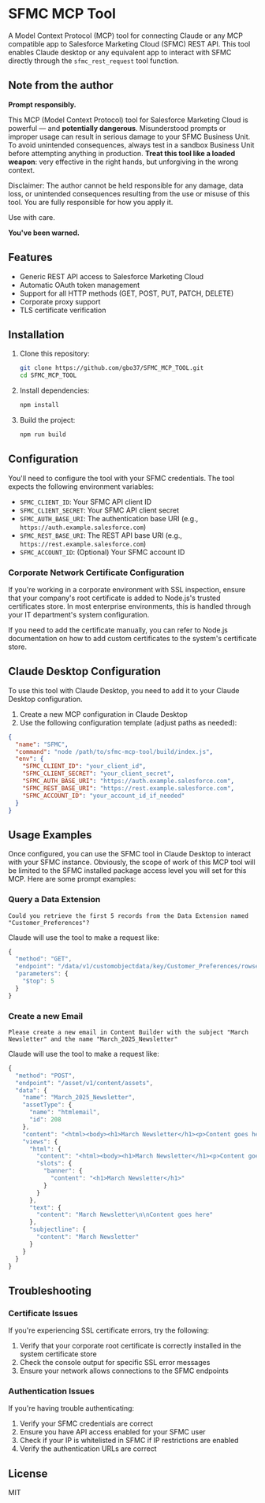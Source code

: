 # SFMC MCP Tool

A Model Context Protocol (MCP) tool for connecting Claude or any MCP compatible app to Salesforce Marketing Cloud (SFMC) REST API. This tool enables Claude desktop or any equivalent app to interact with SFMC directly through the `sfmc_rest_request` tool function.

## Note from the author

**Prompt responsibly.**

This MCP (Model Context Protocol) tool for Salesforce Marketing Cloud is powerful — and **potentially dangerous**.
Misunderstood prompts or improper usage can result in serious damage to your SFMC Business Unit.
To avoid unintended consequences, always test in a sandbox Business Unit before attempting anything in production.
**Treat this tool like a loaded weapon**: very effective in the right hands, but unforgiving in the wrong context.

Disclaimer: The author cannot be held responsible for any damage, data loss, or unintended consequences resulting from the use or misuse of this tool. You are fully responsible for how you apply it.

Use with care.

**You've been warned.**


## Features

- Generic REST API access to Salesforce Marketing Cloud
- Automatic OAuth token management
- Support for all HTTP methods (GET, POST, PUT, PATCH, DELETE)
- Corporate proxy support
- TLS certificate verification

## Installation

1. Clone this repository:
   ```bash
   git clone https://github.com/gbo37/SFMC_MCP_TOOL.git
   cd SFMC_MCP_TOOL
   ```

2. Install dependencies:
   ```bash
   npm install
   ```

3. Build the project:
   ```bash
   npm run build
   ```

## Configuration

You'll need to configure the tool with your SFMC credentials. The tool expects the following environment variables:

- `SFMC_CLIENT_ID`: Your SFMC API client ID
- `SFMC_CLIENT_SECRET`: Your SFMC API client secret
- `SFMC_AUTH_BASE_URI`: The authentication base URI (e.g., `https://auth.example.salesforce.com`)
- `SFMC_REST_BASE_URI`: The REST API base URI (e.g., `https://rest.example.salesforce.com`)
- `SFMC_ACCOUNT_ID`: (Optional) Your SFMC account ID

### Corporate Network Certificate Configuration

If you're working in a corporate environment with SSL inspection, ensure that your company's root certificate is added to Node.js's trusted certificates store. In most enterprise environments, this is handled through your IT department's system configuration.

If you need to add the certificate manually, you can refer to Node.js documentation on how to add custom certificates to the system's certificate store.

## Claude Desktop Configuration

To use this tool with Claude Desktop, you need to add it to your Claude Desktop configuration.

1. Create a new MCP configuration in Claude Desktop
2. Use the following configuration template (adjust paths as needed):

```json
{
  "name": "SFMC",
  "command": "node /path/to/sfmc-mcp-tool/build/index.js",
  "env": {
    "SFMC_CLIENT_ID": "your_client_id",
    "SFMC_CLIENT_SECRET": "your_client_secret",
    "SFMC_AUTH_BASE_URI": "https://auth.example.salesforce.com",
    "SFMC_REST_BASE_URI": "https://rest.example.salesforce.com",
    "SFMC_ACCOUNT_ID": "your_account_id_if_needed"
  }
}
```

## Usage Examples

Once configured, you can use the SFMC tool in Claude Desktop to interact with your SFMC instance. 
Obviously, the scope of work of this MCP tool will be limited to the SFMC installed package access level you will set for this MCP.
Here are some prompt examples:

### Query a Data Extension

```
Could you retrieve the first 5 records from the Data Extension named "Customer_Preferences"?
```

Claude will use the tool to make a request like:

```javascript
{
  "method": "GET",
  "endpoint": "/data/v1/customobjectdata/key/Customer_Preferences/rowset",
  "parameters": {
    "$top": 5
  }
}
```

### Create a new Email

```
Please create a new email in Content Builder with the subject "March Newsletter" and the name "March_2025_Newsletter"
```

Claude will use the tool to make a request like:

```javascript
{
  "method": "POST",
  "endpoint": "/asset/v1/content/assets",
  "data": {
    "name": "March_2025_Newsletter",
    "assetType": {
      "name": "htmlemail",
      "id": 208
    },
    "content": "<html><body><h1>March Newsletter</h1><p>Content goes here</p></body></html>",
    "views": {
      "html": {
        "content": "<html><body><h1>March Newsletter</h1><p>Content goes here</p></body></html>",
        "slots": {
          "banner": {
            "content": "<h1>March Newsletter</h1>"
          }
        }
      },
      "text": {
        "content": "March Newsletter\n\nContent goes here"
      },
      "subjectline": {
        "content": "March Newsletter"
      }
    }
  }
}
```

## Troubleshooting

### Certificate Issues

If you're experiencing SSL certificate errors, try the following:

1. Verify that your corporate root certificate is correctly installed in the system certificate store
2. Check the console output for specific SSL error messages
3. Ensure your network allows connections to the SFMC endpoints

### Authentication Issues

If you're having trouble authenticating:

1. Verify your SFMC credentials are correct
2. Ensure you have API access enabled for your SFMC user
3. Check if your IP is whitelisted in SFMC if IP restrictions are enabled
4. Verify the authentication URLs are correct


## License

MIT
